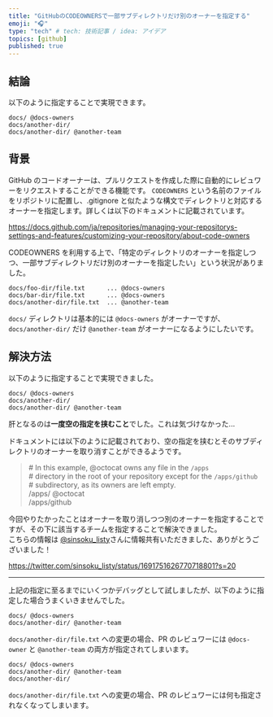 ```yaml
---
title: "GitHubのCODEOWNERSで一部サブディレクトリだけ別のオーナーを指定する"
emoji: "🎧"
type: "tech" # tech: 技術記事 / idea: アイデア
topics: [github]
published: true
---
```


## 結論

以下のように指定することで実現できます。

```codeowners
docs/ @docs-owners
docs/another-dir/
docs/another-dir/ @another-team
```

## 背景

GitHub のコードオーナーは、プルリクエストを作成した際に自動的にレビュワーをリクエストすることができる機能です。 `CODEOWNERS` という名前のファイルをリポジトリに配置し、.gitignore と似たような構文でディレクトリと対応するオーナーを指定します。詳しくは以下のドキュメントに記載されています。

https://docs.github.com/ja/repositories/managing-your-repositorys-settings-and-features/customizing-your-repository/about-code-owners

CODEOWNERS を利用する上で、「特定のディレクトリのオーナーを指定しつつ、一部サブディレクトリだけ別のオーナーを指定したい」という状況がありました。

```
docs/foo-dir/file.txt      ... @docs-owners
docs/bar-dir/file.txt      ... @docs-owners
docs/another-dir/file.txt  ... @another-team
```

`docs/` ディレクトリは基本的には `@docs-owners` がオーナーですが、 `docs/another-dir/` だけ `@another-team` がオーナーになるようにしたいです。

## 解決方法

以下のように指定することで実現できました。

```codeowners
docs/ @docs-owners
docs/another-dir/
docs/another-dir/ @another-team
```

肝となるのは**一度空の指定を挟むこと**でした。これは気づけなかった...

ドキュメントには以下のように記載されており、空の指定を挟むとそのサブディレクトリのオーナーを取り消すことができるようです。

> \# In this example, @octocat owns any file in the `/apps`  
> \# directory in the root of your repository except for the `/apps/github`  
> \# subdirectory, as its owners are left empty.   
> /apps/ @octocat  
> /apps/github

今回やりたかったことはオーナーを取り消しつつ別のオーナーを指定することですが、その下に該当するチームを指定することで解決できました。  
こちらの情報は [@sinsoku_listy](https://twitter.com/sinsoku_listy)さんに情報共有いただきました、ありがとうございました！  

https://twitter.com/sinsoku_listy/status/1691751626770718801?s=20

---

上記の指定に至るまでにいくつかデバッグとして試しましたが、以下のように指定した場合うまくいきませんでした。

```codeowners
docs/ @docs-owners
docs/another-dir/ @another-team
```

`docs/another-dir/file.txt` への変更の場合、PR のレビュワーには `@docs-owner` と `@another-team` の両方が指定されてしまいます。

```codeowners
docs/ @docs-owners
docs/another-dir/ @another-team
docs/another-dir/
```

`docs/another-dir/file.txt` への変更の場合、PR のレビュワーには何も指定されなくなってしまいます。
